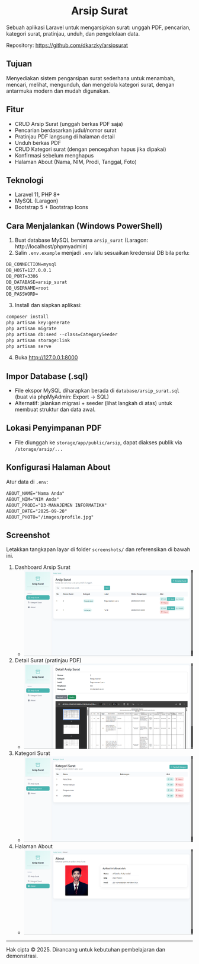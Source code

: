 <h1 align="center">Arsip Surat</h1>

Sebuah aplikasi Laravel untuk mengarsipkan surat: unggah PDF, pencarian, kategori surat, pratinjau, unduh, dan pengelolaan data.

Repository: https://github.com/dkarzky/arsipsurat

## Tujuan
Menyediakan sistem pengarsipan surat sederhana untuk menambah, mencari, melihat, mengunduh, dan mengelola kategori surat, dengan antarmuka modern dan mudah digunakan.

## Fitur
- CRUD Arsip Surat (unggah berkas PDF saja)
- Pencarian berdasarkan judul/nomor surat
- Pratinjau PDF langsung di halaman detail
- Unduh berkas PDF
- CRUD Kategori surat (dengan pencegahan hapus jika dipakai)
- Konfirmasi sebelum menghapus
- Halaman About (Nama, NIM, Prodi, Tanggal, Foto)

## Teknologi
- Laravel 11, PHP 8+
- MySQL (Laragon)
- Bootstrap 5 + Bootstrap Icons

## Cara Menjalankan (Windows PowerShell)
1) Buat database MySQL bernama `arsip_surat` (Laragon: http://localhost/phpmyadmin)
2) Salin `.env.example` menjadi `.env` lalu sesuaikan kredensial DB bila perlu:
```
DB_CONNECTION=mysql
DB_HOST=127.0.0.1
DB_PORT=3306
DB_DATABASE=arsip_surat
DB_USERNAME=root
DB_PASSWORD=
```
3) Install dan siapkan aplikasi:
```
composer install
php artisan key:generate
php artisan migrate
php artisan db:seed --class=CategorySeeder
php artisan storage:link
php artisan serve
```
4) Buka http://127.0.0.1:8000

## Impor Database (.sql)
- File ekspor MySQL diharapkan berada di `database/arsip_surat.sql` (buat via phpMyAdmin: Export → SQL)
- Alternatif: jalankan migrasi + seeder (lihat langkah di atas) untuk membuat struktur dan data awal.

## Lokasi Penyimpanan PDF
- File diunggah ke `storage/app/public/arsip`, dapat diakses publik via `/storage/arsip/...`

## Konfigurasi Halaman About
Atur data di `.env`:
```
ABOUT_NAME="Nama Anda"
ABOUT_NIM="NIM Anda"
ABOUT_PRODI="D3-MANAJEMEN INFORMATIKA"
ABOUT_DATE="2025-09-20"
ABOUT_PHOTO="/images/profile.jpg"
```

## Screenshot
Letakkan tangkapan layar di folder `screenshots/` dan referensikan di bawah ini.

1. Dashboard Arsip Surat
	- ![Surat Index](screenshots/surats-index.png)
2. Detail Surat (pratinjau PDF)
	- ![Surat Show](screenshots/surat-show.png)
3. Kategori Surat
	- ![Kategori Index](screenshots/categories-index.png)
4. Halaman About
	- ![About](screenshots/about.png)

---

Hak cipta © 2025. Dirancang untuk kebutuhan pembelajaran dan demonstrasi.
